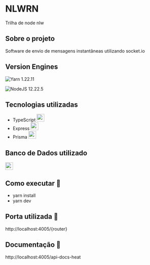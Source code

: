 # NLWRN
Trilha de node nlw

## Sobre o projeto
Software de envio de mensagens instantâneas utilizando socket.io

## Version Engines

![Yarn](https://img.shields.io/badge/yarn-%232C8EBB.svg?style=for-the-badge&logo=yarn&logoColor=white)  1.22.11

![NodeJS](https://img.shields.io/badge/node.js-6DA55F?style=for-the-badge&logo=node.js&logoColor=white)  12.22.5

## Tecnologias utilizadas
- TypeScript <img height="24em" src="https://cdn.jsdelivr.net/gh/devicons/devicon/icons/typescript/typescript-original.svg" />
- Express <img height="24em" src="https://cdn.jsdelivr.net/gh/devicons/devicon/icons/express/express-original.svg" />
- Prisma <img height="24em" src="https://user-images.githubusercontent.com/60610706/140646853-b54c400d-af9b-423d-a6e0-871ff0a89fcd.png"/>

## Banco de Dados utilizado
<img height="24em" src="https://img.shields.io/badge/SQLite-07405E?style=for-the-badge&logo=sqlite&logoColor=white">

## Como executar 🚀
- yarn install
- yarn dev

## Porta utilizada 🚪 
http://localhost:4005/{router}

## Documentação 📄 
http://localhost:4005/api-docs-heat
